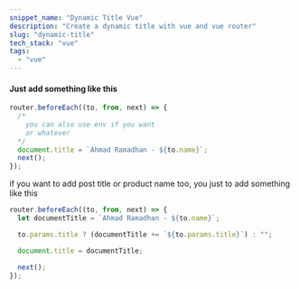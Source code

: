 ```yaml
---
snippet_name: "Dynamic Title Vue"
description: "Create a dynamic title with vue and vue router"
slug: "dynamic-title"
tech_stack: "vue"
tags:
  - "vue"
---
```


#### Just add something like this

```js
router.beforeEach((to, from, next) => {
  /*
    you can also use env if you want
    or whatever
  */
  document.title = `Ahmad Ramadhan - ${to.name}`;
  next();
});
```

if you want to add post title or product name too, you just to add something like this

```js
router.beforeEach((to, from, next) => {
  let documentTitle = `Ahmad Ramadhan - ${to.name}`;

  to.params.title ? (documentTitle += `${to.params.title}`) : "";

  document.title = documentTitle;

  next();
});
```
